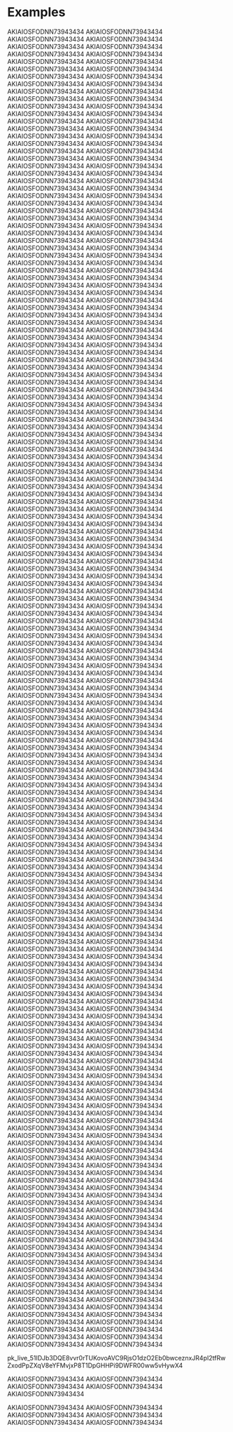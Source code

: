 # Examples

AKIAIOSFODNN73943434
AKIAIOSFODNN73943434
AKIAIOSFODNN73943434
AKIAIOSFODNN73943434
AKIAIOSFODNN73943434
AKIAIOSFODNN73943434
AKIAIOSFODNN73943434
AKIAIOSFODNN73943434
AKIAIOSFODNN73943434
AKIAIOSFODNN73943434
AKIAIOSFODNN73943434
AKIAIOSFODNN73943434
AKIAIOSFODNN73943434
AKIAIOSFODNN73943434
AKIAIOSFODNN73943434
AKIAIOSFODNN73943434
AKIAIOSFODNN73943434
AKIAIOSFODNN73943434
AKIAIOSFODNN73943434
AKIAIOSFODNN73943434
AKIAIOSFODNN73943434
AKIAIOSFODNN73943434
AKIAIOSFODNN73943434
AKIAIOSFODNN73943434
AKIAIOSFODNN73943434
AKIAIOSFODNN73943434
AKIAIOSFODNN73943434
AKIAIOSFODNN73943434
AKIAIOSFODNN73943434
AKIAIOSFODNN73943434
AKIAIOSFODNN73943434
AKIAIOSFODNN73943434
AKIAIOSFODNN73943434
AKIAIOSFODNN73943434
AKIAIOSFODNN73943434
AKIAIOSFODNN73943434
AKIAIOSFODNN73943434
AKIAIOSFODNN73943434
AKIAIOSFODNN73943434
AKIAIOSFODNN73943434
AKIAIOSFODNN73943434
AKIAIOSFODNN73943434
AKIAIOSFODNN73943434
AKIAIOSFODNN73943434
AKIAIOSFODNN73943434
AKIAIOSFODNN73943434
AKIAIOSFODNN73943434
AKIAIOSFODNN73943434
AKIAIOSFODNN73943434
AKIAIOSFODNN73943434
AKIAIOSFODNN73943434
AKIAIOSFODNN73943434
AKIAIOSFODNN73943434
AKIAIOSFODNN73943434
AKIAIOSFODNN73943434
AKIAIOSFODNN73943434
AKIAIOSFODNN73943434
AKIAIOSFODNN73943434
AKIAIOSFODNN73943434
AKIAIOSFODNN73943434
AKIAIOSFODNN73943434
AKIAIOSFODNN73943434
AKIAIOSFODNN73943434
AKIAIOSFODNN73943434
AKIAIOSFODNN73943434
AKIAIOSFODNN73943434
AKIAIOSFODNN73943434
AKIAIOSFODNN73943434
AKIAIOSFODNN73943434
AKIAIOSFODNN73943434
AKIAIOSFODNN73943434
AKIAIOSFODNN73943434
AKIAIOSFODNN73943434
AKIAIOSFODNN73943434
AKIAIOSFODNN73943434
AKIAIOSFODNN73943434
AKIAIOSFODNN73943434
AKIAIOSFODNN73943434
AKIAIOSFODNN73943434
AKIAIOSFODNN73943434
AKIAIOSFODNN73943434
AKIAIOSFODNN73943434
AKIAIOSFODNN73943434
AKIAIOSFODNN73943434
AKIAIOSFODNN73943434
AKIAIOSFODNN73943434
AKIAIOSFODNN73943434
AKIAIOSFODNN73943434
AKIAIOSFODNN73943434
AKIAIOSFODNN73943434
AKIAIOSFODNN73943434
AKIAIOSFODNN73943434
AKIAIOSFODNN73943434
AKIAIOSFODNN73943434
AKIAIOSFODNN73943434
AKIAIOSFODNN73943434
AKIAIOSFODNN73943434
AKIAIOSFODNN73943434
AKIAIOSFODNN73943434
AKIAIOSFODNN73943434
AKIAIOSFODNN73943434
AKIAIOSFODNN73943434
AKIAIOSFODNN73943434
AKIAIOSFODNN73943434
AKIAIOSFODNN73943434
AKIAIOSFODNN73943434
AKIAIOSFODNN73943434
AKIAIOSFODNN73943434
AKIAIOSFODNN73943434
AKIAIOSFODNN73943434
AKIAIOSFODNN73943434
AKIAIOSFODNN73943434
AKIAIOSFODNN73943434
AKIAIOSFODNN73943434
AKIAIOSFODNN73943434
AKIAIOSFODNN73943434
AKIAIOSFODNN73943434
AKIAIOSFODNN73943434
AKIAIOSFODNN73943434
AKIAIOSFODNN73943434
AKIAIOSFODNN73943434
AKIAIOSFODNN73943434
AKIAIOSFODNN73943434
AKIAIOSFODNN73943434
AKIAIOSFODNN73943434
AKIAIOSFODNN73943434
AKIAIOSFODNN73943434
AKIAIOSFODNN73943434
AKIAIOSFODNN73943434
AKIAIOSFODNN73943434
AKIAIOSFODNN73943434
AKIAIOSFODNN73943434
AKIAIOSFODNN73943434
AKIAIOSFODNN73943434
AKIAIOSFODNN73943434
AKIAIOSFODNN73943434
AKIAIOSFODNN73943434
AKIAIOSFODNN73943434
AKIAIOSFODNN73943434
AKIAIOSFODNN73943434
AKIAIOSFODNN73943434
AKIAIOSFODNN73943434
AKIAIOSFODNN73943434
AKIAIOSFODNN73943434
AKIAIOSFODNN73943434
AKIAIOSFODNN73943434
AKIAIOSFODNN73943434
AKIAIOSFODNN73943434
AKIAIOSFODNN73943434
AKIAIOSFODNN73943434
AKIAIOSFODNN73943434
AKIAIOSFODNN73943434
AKIAIOSFODNN73943434
AKIAIOSFODNN73943434
AKIAIOSFODNN73943434
AKIAIOSFODNN73943434
AKIAIOSFODNN73943434
AKIAIOSFODNN73943434
AKIAIOSFODNN73943434
AKIAIOSFODNN73943434
AKIAIOSFODNN73943434
AKIAIOSFODNN73943434
AKIAIOSFODNN73943434
AKIAIOSFODNN73943434
AKIAIOSFODNN73943434
AKIAIOSFODNN73943434
AKIAIOSFODNN73943434
AKIAIOSFODNN73943434
AKIAIOSFODNN73943434
AKIAIOSFODNN73943434
AKIAIOSFODNN73943434
AKIAIOSFODNN73943434
AKIAIOSFODNN73943434
AKIAIOSFODNN73943434
AKIAIOSFODNN73943434
AKIAIOSFODNN73943434
AKIAIOSFODNN73943434
AKIAIOSFODNN73943434
AKIAIOSFODNN73943434
AKIAIOSFODNN73943434
AKIAIOSFODNN73943434
AKIAIOSFODNN73943434
AKIAIOSFODNN73943434
AKIAIOSFODNN73943434
AKIAIOSFODNN73943434
AKIAIOSFODNN73943434
AKIAIOSFODNN73943434
AKIAIOSFODNN73943434
AKIAIOSFODNN73943434
AKIAIOSFODNN73943434
AKIAIOSFODNN73943434
AKIAIOSFODNN73943434
AKIAIOSFODNN73943434
AKIAIOSFODNN73943434
AKIAIOSFODNN73943434
AKIAIOSFODNN73943434
AKIAIOSFODNN73943434
AKIAIOSFODNN73943434
AKIAIOSFODNN73943434
AKIAIOSFODNN73943434
AKIAIOSFODNN73943434
AKIAIOSFODNN73943434
AKIAIOSFODNN73943434
AKIAIOSFODNN73943434
AKIAIOSFODNN73943434
AKIAIOSFODNN73943434
AKIAIOSFODNN73943434
AKIAIOSFODNN73943434
AKIAIOSFODNN73943434
AKIAIOSFODNN73943434
AKIAIOSFODNN73943434
AKIAIOSFODNN73943434
AKIAIOSFODNN73943434
AKIAIOSFODNN73943434
AKIAIOSFODNN73943434
AKIAIOSFODNN73943434
AKIAIOSFODNN73943434
AKIAIOSFODNN73943434
AKIAIOSFODNN73943434
AKIAIOSFODNN73943434
AKIAIOSFODNN73943434
AKIAIOSFODNN73943434
AKIAIOSFODNN73943434
AKIAIOSFODNN73943434
AKIAIOSFODNN73943434
AKIAIOSFODNN73943434
AKIAIOSFODNN73943434
AKIAIOSFODNN73943434
AKIAIOSFODNN73943434
AKIAIOSFODNN73943434
AKIAIOSFODNN73943434
AKIAIOSFODNN73943434
AKIAIOSFODNN73943434
AKIAIOSFODNN73943434
AKIAIOSFODNN73943434
AKIAIOSFODNN73943434
AKIAIOSFODNN73943434
AKIAIOSFODNN73943434
AKIAIOSFODNN73943434
AKIAIOSFODNN73943434
AKIAIOSFODNN73943434
AKIAIOSFODNN73943434
AKIAIOSFODNN73943434
AKIAIOSFODNN73943434
AKIAIOSFODNN73943434
AKIAIOSFODNN73943434
AKIAIOSFODNN73943434
AKIAIOSFODNN73943434
AKIAIOSFODNN73943434
AKIAIOSFODNN73943434
AKIAIOSFODNN73943434
AKIAIOSFODNN73943434
AKIAIOSFODNN73943434
AKIAIOSFODNN73943434
AKIAIOSFODNN73943434
AKIAIOSFODNN73943434
AKIAIOSFODNN73943434
AKIAIOSFODNN73943434
AKIAIOSFODNN73943434
AKIAIOSFODNN73943434
AKIAIOSFODNN73943434
AKIAIOSFODNN73943434
AKIAIOSFODNN73943434
AKIAIOSFODNN73943434
AKIAIOSFODNN73943434
AKIAIOSFODNN73943434
AKIAIOSFODNN73943434
AKIAIOSFODNN73943434
AKIAIOSFODNN73943434
AKIAIOSFODNN73943434
AKIAIOSFODNN73943434
AKIAIOSFODNN73943434
AKIAIOSFODNN73943434
AKIAIOSFODNN73943434
AKIAIOSFODNN73943434
AKIAIOSFODNN73943434
AKIAIOSFODNN73943434
AKIAIOSFODNN73943434
AKIAIOSFODNN73943434
AKIAIOSFODNN73943434
AKIAIOSFODNN73943434
AKIAIOSFODNN73943434
AKIAIOSFODNN73943434
AKIAIOSFODNN73943434
AKIAIOSFODNN73943434
AKIAIOSFODNN73943434
AKIAIOSFODNN73943434
AKIAIOSFODNN73943434
AKIAIOSFODNN73943434
AKIAIOSFODNN73943434
AKIAIOSFODNN73943434
AKIAIOSFODNN73943434
AKIAIOSFODNN73943434
AKIAIOSFODNN73943434
AKIAIOSFODNN73943434
AKIAIOSFODNN73943434
AKIAIOSFODNN73943434
AKIAIOSFODNN73943434
AKIAIOSFODNN73943434
AKIAIOSFODNN73943434
AKIAIOSFODNN73943434
AKIAIOSFODNN73943434
AKIAIOSFODNN73943434
AKIAIOSFODNN73943434
AKIAIOSFODNN73943434
AKIAIOSFODNN73943434
AKIAIOSFODNN73943434
AKIAIOSFODNN73943434
AKIAIOSFODNN73943434
AKIAIOSFODNN73943434
AKIAIOSFODNN73943434
AKIAIOSFODNN73943434
AKIAIOSFODNN73943434
AKIAIOSFODNN73943434
AKIAIOSFODNN73943434
AKIAIOSFODNN73943434
AKIAIOSFODNN73943434
AKIAIOSFODNN73943434
AKIAIOSFODNN73943434
AKIAIOSFODNN73943434
AKIAIOSFODNN73943434
AKIAIOSFODNN73943434
AKIAIOSFODNN73943434
AKIAIOSFODNN73943434
AKIAIOSFODNN73943434
AKIAIOSFODNN73943434
AKIAIOSFODNN73943434
AKIAIOSFODNN73943434
AKIAIOSFODNN73943434
AKIAIOSFODNN73943434
AKIAIOSFODNN73943434
AKIAIOSFODNN73943434
AKIAIOSFODNN73943434
AKIAIOSFODNN73943434
AKIAIOSFODNN73943434
AKIAIOSFODNN73943434
AKIAIOSFODNN73943434
AKIAIOSFODNN73943434
AKIAIOSFODNN73943434
AKIAIOSFODNN73943434
AKIAIOSFODNN73943434
AKIAIOSFODNN73943434
AKIAIOSFODNN73943434
AKIAIOSFODNN73943434
AKIAIOSFODNN73943434
AKIAIOSFODNN73943434
AKIAIOSFODNN73943434
AKIAIOSFODNN73943434
AKIAIOSFODNN73943434
AKIAIOSFODNN73943434
AKIAIOSFODNN73943434
AKIAIOSFODNN73943434
AKIAIOSFODNN73943434
AKIAIOSFODNN73943434

pk_live_51IDJb3DQE8vvr0rTUKovoAVC9RjsO1dzO2Eb0bwceznxJR4pI2tfRwZxodPpZXqV8eYFMvjxP8T1DpGHHPi9DWFR00ww5vHywX4

AKIAIOSFODNN73943434
AKIAIOSFODNN73943434
AKIAIOSFODNN73943434
AKIAIOSFODNN73943434
AKIAIOSFODNN73943434

AKIAIOSFODNN73943434
AKIAIOSFODNN73943434
AKIAIOSFODNN73943434
AKIAIOSFODNN73943434
AKIAIOSFODNN73943434
AKIAIOSFODNN73943434
